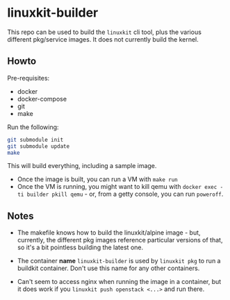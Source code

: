# linuxkit-builder

This repo can be used to build the `linuxkit` cli tool, plus the various different pkg/service images.
It does not currently build the kernel.

## Howto

Pre-requisites:

- docker
- docker-compose
- git
- make

Run the following:

```bash
git submodule init
git submodule update
make
```

This will build everything, including a sample image.

- Once the image is built, you can run a VM with `make run`
- Once the VM is running, you might want to kill qemu with `docker exec -ti builder pkill qemu` - or,
  from a getty console, you can run `poweroff`.

## Notes

- The makefile knows how to build the linuxkit/alpine image - but, currently, the different pkg images
  reference particular versions of that, so it's a bit pointless building the latest one.

- The container **name** `linuxkit-builder` is used by `linuxkit pkg` to run a buildkit container. Don't
  use this name for any other containers.

- Can't seem to access nginx when running the image in a container, but it does work if you `linuxkit push openstack <...>`
  and run there.
